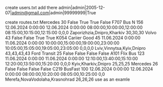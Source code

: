 create users.txt
add there
admin|admin|2005-12-07|admin@gmail.com|admin|99999999|True

create routes.txt
Mercedes
30
False
True
True
False
F707
Bus N
156
12.06.2024 0:00:00
12.06.2024 0:00:00
08:00:00,10:00:00,12:00:00
08:15:00,10:15:00,12:15:00
0,0,0
Zaporizhzia,Dnipro,Kharkiv
30,30,30
Volvo
43
False
False
True
True
K054
Cariier Good
45
11.06.2024 0:00:00
11.06.2024 0:00:00
10:00:00,15:00:00,19:00:00,23:00:00
10:05:00,15:05:00,19:05:00,23:05:00
0,0,0,0
Lviv,Vinnytsa,Kyiv,Dnipro
43,43,43,43
Ford Transit
25
False
False
False
False
A101
Flix Bus
123
11.06.2024 0:00:00
11.06.2024 0:00:00
12:10:00,13:40:00,15:10:00
12:20:00,13:50:00,15:20:00
0,0,0
Kyiv,Kharkiv,Dnipro
25,25,25
Mercedes
26
False
False
False
False
C219
BusFast
100
12.06.2024 0:00:00
12.06.2024 0:00:00
08:00:00,10:20:00
08:05:00,10:25:00
0,0
Merefa,NovaVodolaha,Krasnohrad
26,26,26
use as an examle

